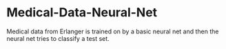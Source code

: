 # Medical-Data-Neural-Net
Medical data from Erlanger is trained on by a basic neural net and then the neural net tries to classify a test set.
